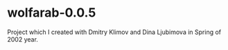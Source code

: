 wolfarab-0.0.5
==============

Project which I created with Dmitry Klimov and Dina Ljubimova in Spring of 2002 year.